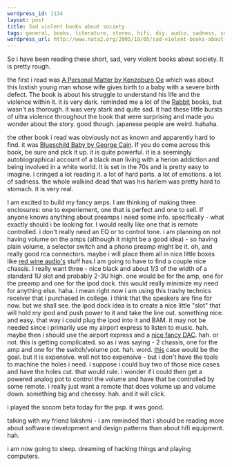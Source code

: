 ```yaml
--- 
wordpress_id: 1134
layout: post
title: Sad violent books about society
tags: general, books, literature, stereo, hifi, diy, audio, sadness, society, violent
wordpress_url: http://www.nata2.org/2005/10/05/sad-violent-books-about-society/
---
```

So i have been reading these short, sad, very violent books about society. It is pretty rough.

 the first i read was <a href="http://www.amazon.com/exec/obidos/ASIN/0802150616/nata2productions">A Personal Matter by Kenzoburo Oe</a> which was about this lostish young man whose wife gives birth to a baby with a severe birth defect. The book is about his struggle to understand his life and the violence within it. it is very dark. reminded me a lot of the <a href="http://www.amazon.com/exec/obidos/ASIN/0449911659/nata2productions">Rabbit</a> books, but wasn't as thorough. it was very stark and quite sad. it had these little bursts of ultra violence throughout the book that were surprising and made you wonder about the story. good though. japanese people are weird. hahaha. 

the other book i read was obviously not as known and apparently hard to find. it was <a href="http://www.amazon.com/exec/obidos/ASIN/0880013494/nata2productions">Blueschild Baby by George Cain</a>. If you do come across this book, be sure and pick it up. it is quite powerful. it is a seemingly autobiographical account of a black man living with a herion addiction and being involved in a white world. It is set in the 70s and is pretty easy to imagine. i cringed a lot reading it. a lot of hard parts. a lot of emotions. a lot of sadness. the whole walkind dead that was his harlem was pretty hard to stomach. it is very real. 

I am excited to build my fancy amps. I am thinking of making three enclosures: one to experiement, one that is perfect and one to sell. If anyone knows anything about preamps i need some info. specifically - what exactly should i be looking for. I would really like one that is remote controlled. i don't really need an EQ or to control tone. i am planning on not having volume on the amps (although it might be a good idea) - so having plain volume, a selector switch and a phono preamp might be it. oh, and really good rca connectors. maybe i will place them all in nice little boxes like <a href="http://www.redwineaudio.com/Clari_T_Amp.html">red wine audio's</a> stuff has.I am going to have to find a couple nice chassis. I really want three - nice black and about 1/3 of the width of a standard 1U slot and probably 2-3U high. one would be for the amp, one for the preamp and one for the ipod dock. this would really minimize my need for anything else. haha. i mean right now i am using this trashy technics receiver that i purchased in college. i think that the speakers are fine for now. but we shall see. the ipod dock idea is to create a nice little "slot" that will hold my ipod and push power to it and take the line out. something nice. and easy. that way i could plug the ipod into it and BAM. it may not be needed since i primarily use my airport express to listen to music. hah. maybe then i should use the airport express and a <a href="http://sound.westhost.com/project85.htm">nice fancy DAC</a>. hah. or not. this is getting complicated. so as i was saying - 2 chassis, one for the amp and one for the switch/volume pot. hah. word. <a href="http://mywebpages.comcast.net/ampbox/page2.html">this</a> case would be the goal. but it is expensive. well not too expensive - but i don't have the tools to machine the holes i need. i suppose i could buy two of those nice cases and have the holes cut. that would rule. i wonder if i could then get a powered analog pot to control the volume and have that be controlled by some remote. i really just want a remote that does volume up and volume down. something big and cheesey. hah. and it will click. 

i played the socom beta today for the psp. it was good. 

talking with my friend lakshmi - i am reminded that i should be reading more about software development and design patterns than about hifi equipment. hah. 

i am now going to sleep. dreaming of hacking things and playing computers. 
